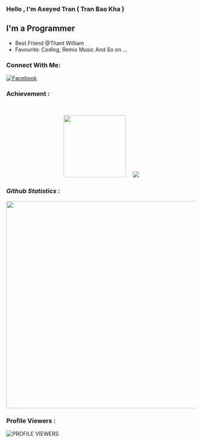 ### Hello , I'm Axeyed Tran ( Tran Bao Kha )
## I'm a Programmer
- Best Friend @Thant William
- Favourite: Coding, Remix Music And So on ...
### Connect With Me:
<a href="https://facebook.com/Axeyed.Tran191"><img src="https://img.shields.io/docker/automated/AxeyedTran?color=blue&label=Facebook&logo=Facebook&logoColor=white" alt="Facebook"></a>
### Achievement :
<br />
<p align="center"><a href="https://github.com/AxeyedTran">
<img height="165" src="https://github-readme-stats.vercel.app/api?username=AxeyedTran&show_icons=true&include_all_commits=true&theme=react&cache_seconds=3200&hide_border=true" /></a>
&nbsp;&nbsp;&nbsp;
<a href="https://github.com/AxeyedTran"><img src="https://github-readme-stats.vercel.app/api/top-langs/?username=AxeyedTran&layout=compact&theme=react&hide_border=true" />
</a></p>
<h3><b><i>Github Statistics :</i></b></h3>
<a href="https://github.com/AxeyedTran"><img width=550 src="https://github-profile-trophy.vercel.app/?username=AxeyedTran&theme=dracula&no-frame=true&title=Followers,Stars,Commit,Repository,Issues"/></a>

### Profile Viewers :

![PROFILE VIEWERS](https://gpvc.arturio.dev/AxeyedTran) 

